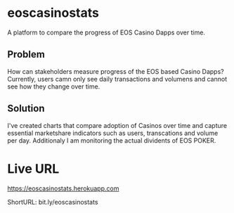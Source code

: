 # eoscasinostats
A platform to compare the progress of EOS Casino Dapps over time.

## Problem
How can stakeholders measure progress of the EOS based Casino Dapps? Currently, users camn only see daily transactions and volumens and cannot see how they change over time.

## Solution
I've created charts that compare adoption of Casinos over time and capture essential marketshare  indicators such as users, transcations and volume per day. Additionaly I am monitoring the actual dividents of EOS POKER.

# Live URL
https://eoscasinostats.herokuapp.com

ShortURL: bit.ly/eoscasinostats
